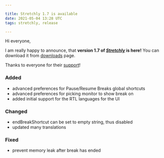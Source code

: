 ```yaml
---

title: Stretchly 1.7 is available
date: 2021-05-04 13:28 UTC
tags: stretchly, release

---
```


Hi everyone,

I am really happy to announce, that **version 1.7 of [*Stretchly*](/stretchly) is here!** You can download it from [downloads](/stretchly/downloads) page.

Thanks to everyone for their [support](/stretchly/sponsor)!

### Added
- advanced preferences for Pause/Resume Breaks global shortcuts
- advanced preferences for picking monitor to show break on
- added initial support for the RTL languages for the UI

### Changed
- endBreakShortcut can be set to empty string, thus disabled
- updated many translations

### Fixed
- prevent memory leak after break has ended
